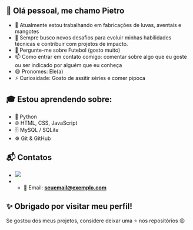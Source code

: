 ## 👋 Olá pessoal, me chamo Pietro

- 🔭 Atualmente estou trabalhando em fabricações de luvas, aventais e mangotes
- 🚀 Sempre busco novos desafios para evoluir minhas habilidades técnicas e contribuir com projetos de impacto.
- 💬 Pergunte-me sobre Futebol (gosto muito)
- 📫 Como entrar em contato comigo: comentar sobre algo que eu goste ou ser indicado por alguém que eu conheça
- 😄 Pronomes: Ele(a)
- ⚡ Curiosidade: Gosto de assitir séries e comer pipoca

## 🎓 Estou aprendendo sobre:
- 🐍 Python
- 🌐 HTML, CSS, JavaScript
- 🗄️ MySQL / SQLite
- ⚙️ Git & GitHub

## 📬 Contatos
- <a href="https://www.instagram.com/dipiassa_pietro/" target="_blank"><img loading="lazy" src="https://img.shields.io/badge/-Instagram-%23E4405F?style=for-the-badge&logo=instagram&logoColor=white" target="_blank"></a>
- - 📧 Email: **seuemail@exemplo.com**  

## ✨ Obrigado por visitar meu perfil!  
Se gostou dos meus projetos, considere deixar uma ⭐ nos repositórios 😉
